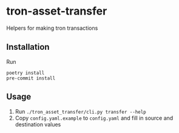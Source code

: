 # tron-asset-transfer

Helpers for making tron transactions

## Installation

Run

```
poetry install
pre-commit install
```

## Usage

1. Run `./tron_asset_transfer/cli.py transfer --help`
1. Copy `config.yaml.example` to `config.yaml` and fill in source and destination values
